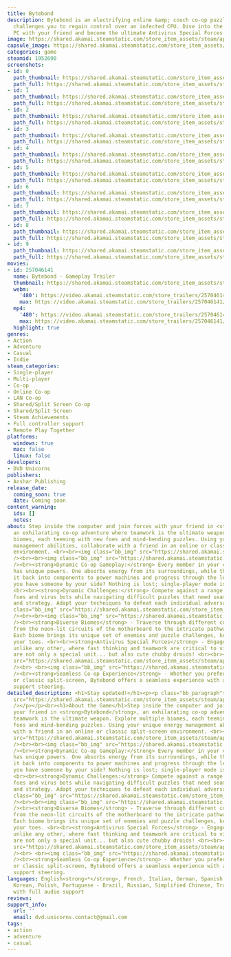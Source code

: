 ```yaml
---
title: Bytebond
description: Bytebond is an electrifying online &amp; couch co-op puzzle game that
  challenges you to regain control over an infected CPU. Dive into the heart of a
  PC with your friend and become the ultimate Antivirus Special Forces duo.
image: https://shared.akamai.steamstatic.com/store_item_assets/steam/apps/1952690/header.jpg?t=1731678034
capsule_image: https://shared.akamai.steamstatic.com/store_item_assets/steam/apps/1952690/capsule_231x87.jpg?t=1731678034
categories: game
steamid: 1952690
screenshots:
- id: 0
  path_thumbnail: https://shared.akamai.steamstatic.com/store_item_assets/steam/apps/1952690/ss_1090edc56827558aaf0c73af171484010dc2aba3.600x338.jpg?t=1731678034
  path_full: https://shared.akamai.steamstatic.com/store_item_assets/steam/apps/1952690/ss_1090edc56827558aaf0c73af171484010dc2aba3.1920x1080.jpg?t=1731678034
- id: 1
  path_thumbnail: https://shared.akamai.steamstatic.com/store_item_assets/steam/apps/1952690/ss_50e21431791bbcca9e874d0ae2380c0b4d841c9c.600x338.jpg?t=1731678034
  path_full: https://shared.akamai.steamstatic.com/store_item_assets/steam/apps/1952690/ss_50e21431791bbcca9e874d0ae2380c0b4d841c9c.1920x1080.jpg?t=1731678034
- id: 2
  path_thumbnail: https://shared.akamai.steamstatic.com/store_item_assets/steam/apps/1952690/ss_6a7c1bf7dbef2ae2ee706dcc1c58f8cbe42eca9a.600x338.jpg?t=1731678034
  path_full: https://shared.akamai.steamstatic.com/store_item_assets/steam/apps/1952690/ss_6a7c1bf7dbef2ae2ee706dcc1c58f8cbe42eca9a.1920x1080.jpg?t=1731678034
- id: 3
  path_thumbnail: https://shared.akamai.steamstatic.com/store_item_assets/steam/apps/1952690/ss_6493e33f65aa3686c49ed8d6708ddfdf07a3abcd.600x338.jpg?t=1731678034
  path_full: https://shared.akamai.steamstatic.com/store_item_assets/steam/apps/1952690/ss_6493e33f65aa3686c49ed8d6708ddfdf07a3abcd.1920x1080.jpg?t=1731678034
- id: 4
  path_thumbnail: https://shared.akamai.steamstatic.com/store_item_assets/steam/apps/1952690/ss_d0b3699142dbc06ee5846256599cf39b87d9f890.600x338.jpg?t=1731678034
  path_full: https://shared.akamai.steamstatic.com/store_item_assets/steam/apps/1952690/ss_d0b3699142dbc06ee5846256599cf39b87d9f890.1920x1080.jpg?t=1731678034
- id: 5
  path_thumbnail: https://shared.akamai.steamstatic.com/store_item_assets/steam/apps/1952690/ss_c8998c3207df127c6503771ba7f254d99fb5b736.600x338.jpg?t=1731678034
  path_full: https://shared.akamai.steamstatic.com/store_item_assets/steam/apps/1952690/ss_c8998c3207df127c6503771ba7f254d99fb5b736.1920x1080.jpg?t=1731678034
- id: 6
  path_thumbnail: https://shared.akamai.steamstatic.com/store_item_assets/steam/apps/1952690/ss_280fa8c86a72f663c5b591fbce1fb4c27b2316b2.600x338.jpg?t=1731678034
  path_full: https://shared.akamai.steamstatic.com/store_item_assets/steam/apps/1952690/ss_280fa8c86a72f663c5b591fbce1fb4c27b2316b2.1920x1080.jpg?t=1731678034
- id: 7
  path_thumbnail: https://shared.akamai.steamstatic.com/store_item_assets/steam/apps/1952690/ss_0d0fa848b2b4e7036aedfe8dbeaf396eb9d079ab.600x338.jpg?t=1731678034
  path_full: https://shared.akamai.steamstatic.com/store_item_assets/steam/apps/1952690/ss_0d0fa848b2b4e7036aedfe8dbeaf396eb9d079ab.1920x1080.jpg?t=1731678034
- id: 8
  path_thumbnail: https://shared.akamai.steamstatic.com/store_item_assets/steam/apps/1952690/ss_bed078cc08731da54a1304e6cb4c74eddeba8314.600x338.jpg?t=1731678034
  path_full: https://shared.akamai.steamstatic.com/store_item_assets/steam/apps/1952690/ss_bed078cc08731da54a1304e6cb4c74eddeba8314.1920x1080.jpg?t=1731678034
- id: 9
  path_thumbnail: https://shared.akamai.steamstatic.com/store_item_assets/steam/apps/1952690/ss_c2df27f241930644f3d4864e3ac71eba680a3880.600x338.jpg?t=1731678034
  path_full: https://shared.akamai.steamstatic.com/store_item_assets/steam/apps/1952690/ss_c2df27f241930644f3d4864e3ac71eba680a3880.1920x1080.jpg?t=1731678034
movies:
- id: 257046141
  name: Bytebond - Gameplay Trailer
  thumbnail: https://shared.akamai.steamstatic.com/store_item_assets/steam/apps/257046141/movie.293x165.jpg?t=1723629021
  webm:
    '480': https://video.akamai.steamstatic.com/store_trailers/257046141/movie480_vp9.webm?t=1723629021
    max: https://video.akamai.steamstatic.com/store_trailers/257046141/movie_max_vp9.webm?t=1723629021
  mp4:
    '480': https://video.akamai.steamstatic.com/store_trailers/257046141/movie480.mp4?t=1723629021
    max: https://video.akamai.steamstatic.com/store_trailers/257046141/movie_max.mp4?t=1723629021
  highlight: true
genres:
- Action
- Adventure
- Casual
- Indie
steam_categories:
- Single-player
- Multi-player
- Co-op
- Online Co-op
- LAN Co-op
- Shared/Split Screen Co-op
- Shared/Split Screen
- Steam Achievements
- Full controller support
- Remote Play Together
platforms:
  windows: true
  mac: false
  linux: false
developers:
- DVD Unicorns
publishers:
- Anshar Publishing
release_date:
  coming_soon: true
  date: Coming soon
content_warning:
  ids: []
  notes:
about: Step inside the computer and join forces with your friend in <strong>Bytebond</strong>,
  an exhilarating co-op adventure where teamwork is the ultimate weapon. Explore multiple
  biomes, each teeming with new foes and mind-bending puzzles. Using your unique energy
  management abilities, collaborate with a friend in an online or classic split-screen
  environment. <br><br><img class="bb_img" src="https://shared.akamai.steamstatic.com/store_item_assets/steam/apps/1952690/extras/gameplay.gif?t=1731678034"
  /><br><br><img class="bb_img" src="https://shared.akamai.steamstatic.com/store_item_assets/steam/apps/1952690/extras/puzzles.png?t=1731678034"
  /><br><strong>Dynamic Co-op Gameplay:</strong> Every member in your co-op party
  has unique powers. One absorbs energy from its surroundings, while the other converts
  it back into components to power machines and progress through the levels. Don't
  you have someone by your side? Nothing is lost; single-player mode is also there!
  <br><br><strong>Dynamic Challenges:</strong> Compete against a range of digital
  foes and virus bots while navigating difficult puzzles that need seamless teamwork
  and strategy. Adapt your techniques to defeat each individual adversary. <br><br><img
  class="bb_img" src="https://shared.akamai.steamstatic.com/store_item_assets/steam/apps/1952690/extras/cube.gif?t=1731678034"
  /><br><br><img class="bb_img" src="https://shared.akamai.steamstatic.com/store_item_assets/steam/apps/1952690/extras/inside_pc.png?t=1731678034"
  /><br><strong>Diverse Biomes</strong> - Traverse through different computer components,
  from the neon-lit circuits of the motherboard to the intricate pathways of the CPU.
  Each biome brings its unique set of enemies and puzzle challenges, keeping you on
  your toes. <br><br><strong>Antivirus Special Forces</strong> - Engage on an operation
  unlike any other, where fast thinking and teamwork are critical to victory. You
  are not only a special unit... but also cute chubby droids! <br><br><img class="bb_img"
  src="https://shared.akamai.steamstatic.com/store_item_assets/steam/apps/1952690/extras/sections.gif?t=1731678034"
  /><br> <br><img class="bb_img" src="https://shared.akamai.steamstatic.com/store_item_assets/steam/apps/1952690/extras/tandem.png?t=1731678034"
  /><br><strong>Seamless Co-op Experience</strong> - Whether you prefer online play
  or classic split-screen, Bytebond offers a seamless experience with a controller
  support steering.
detailed_description: <h1>Stay updated!</h1><p><p class="bb_paragraph"><img class="bb_img"
  src="https://shared.akamai.steamstatic.com/store_item_assets/steam/apps/1952690/extras/BYTEBOND.png?t=1731678034"
  /></p></p><br><h1>About the Game</h1>Step inside the computer and join forces with
  your friend in <strong>Bytebond</strong>, an exhilarating co-op adventure where
  teamwork is the ultimate weapon. Explore multiple biomes, each teeming with new
  foes and mind-bending puzzles. Using your unique energy management abilities, collaborate
  with a friend in an online or classic split-screen environment. <br><br><img class="bb_img"
  src="https://shared.akamai.steamstatic.com/store_item_assets/steam/apps/1952690/extras/gameplay.gif?t=1731678034"
  /><br><br><img class="bb_img" src="https://shared.akamai.steamstatic.com/store_item_assets/steam/apps/1952690/extras/puzzles.png?t=1731678034"
  /><br><strong>Dynamic Co-op Gameplay:</strong> Every member in your co-op party
  has unique powers. One absorbs energy from its surroundings, while the other converts
  it back into components to power machines and progress through the levels. Don't
  you have someone by your side? Nothing is lost; single-player mode is also there!
  <br><br><strong>Dynamic Challenges:</strong> Compete against a range of digital
  foes and virus bots while navigating difficult puzzles that need seamless teamwork
  and strategy. Adapt your techniques to defeat each individual adversary. <br><br><img
  class="bb_img" src="https://shared.akamai.steamstatic.com/store_item_assets/steam/apps/1952690/extras/cube.gif?t=1731678034"
  /><br><br><img class="bb_img" src="https://shared.akamai.steamstatic.com/store_item_assets/steam/apps/1952690/extras/inside_pc.png?t=1731678034"
  /><br><strong>Diverse Biomes</strong> - Traverse through different computer components,
  from the neon-lit circuits of the motherboard to the intricate pathways of the CPU.
  Each biome brings its unique set of enemies and puzzle challenges, keeping you on
  your toes. <br><br><strong>Antivirus Special Forces</strong> - Engage on an operation
  unlike any other, where fast thinking and teamwork are critical to victory. You
  are not only a special unit... but also cute chubby droids! <br><br><img class="bb_img"
  src="https://shared.akamai.steamstatic.com/store_item_assets/steam/apps/1952690/extras/sections.gif?t=1731678034"
  /><br> <br><img class="bb_img" src="https://shared.akamai.steamstatic.com/store_item_assets/steam/apps/1952690/extras/tandem.png?t=1731678034"
  /><br><strong>Seamless Co-op Experience</strong> - Whether you prefer online play
  or classic split-screen, Bytebond offers a seamless experience with a controller
  support steering.
languages: English<strong>*</strong>, French, Italian, German, Spanish - Spain, Japanese,
  Korean, Polish, Portuguese - Brazil, Russian, Simplified Chinese, Traditional Chinese<br><strong>*</strong>languages
  with full audio support
reviews:
support_info:
  url: ''
  email: dvd.unicorns.contact@gmail.com
tags:
- action
- adventure
- casual
---
```


